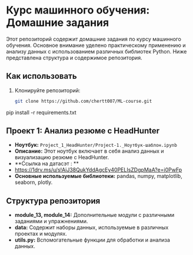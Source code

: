 # Курс машинного обучения: Домашние задания

Этот репозиторий содержит домашние задания по курсу машинного обучения. Основное внимание уделено практическому применению и анализу данных с использованием различных библиотек Python. Ниже представлена структура и содержимое репозитория.

## Как использовать
1. Клонируйте репозиторий:
   ```sh
   git clone https://github.com/chertt007/ML-course.git
pip install -r requirements.txt


## Проект 1: Анализ резюме с HeadHunter
- **Ноутбук:** `Project_1_HeadHunter/Project-1._Ноутбук-шаблон.ipynb`
- **Описание:** Этот ноутбук включает в себя анализ данных и визуализацию резюме с HeadHunter.
- **Ссылка на датасэт : **
- https://1drv.ms/u/s!AiJ38QukYddAgcEy40PELIsZDgpMaA?e=i0PwFp
- **Основные используемые библиотеки:** pandas, numpy, matplotlib, seaborn, plotly.

## Структура репозитория
- **module_13, module_14:** Дополнительные модули с различными заданиями и упражнениями.
- **data:** Содержит наборы данных, используемые в различных проектах и модулях.
- **utils.py:** Вспомогательные функции для обработки и анализа данных.

